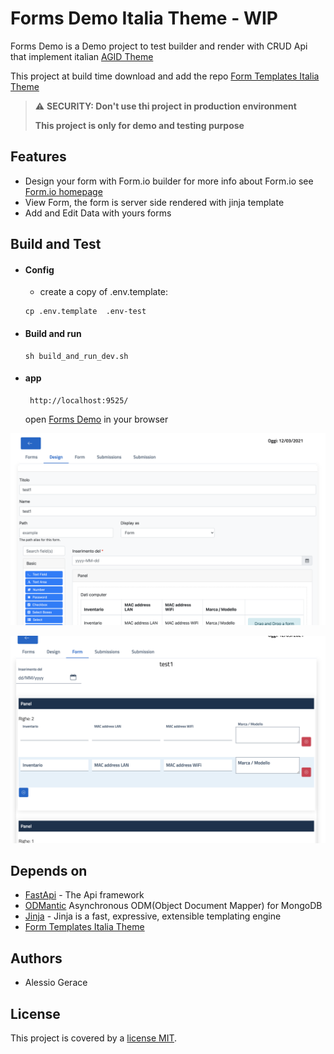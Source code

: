 # Forms Demo Italia Theme - WIP

Forms Demo is a Demo project to test builder and render with CRUD Api that implement italian [AGID Theme](https://github.com/italia/bootstrap-italia/) 

This project at build time download and add the repo [Form Templates Italia Theme](https://github.com/INRIM/forms-theme-italia)


> ⚠️ **SECURITY: Don't use thi project in production environment**
> 
> **This project is only for demo and testing purpose**
 
## Features

- Design your form with Form.io builder for more info about Form.io see [Form.io homepage](https://www.form.io)
- View Form, the form is server side rendered with jinja template
- Add and Edit Data with yours forms

## Build and Test

- #### Config 
    - create a copy of .env.template:
    ```
    cp .env.template  .env-test
    ```
      
- #### Build and run      
    ```
    sh build_and_run_dev.sh
    ```

- #### app  
    ```
     http://localhost:9525/
    ```
    open [Forms Demo](http://localhost:9525/) in your browser
  

![Screen](gallery/design.png "Screen")

![Screen](gallery/enter_data.png "Screen")

## Depends on

* [FastApi](https://fastapi.tiangolo.com) - The Api framework
* [ODMantic](https://github.com/art049/odmantic) Asynchronous ODM(Object Document Mapper) for MongoDB
* [Jinja](https://github.com/pallets/jinja) - Jinja is a fast, expressive, extensible templating engine 
* [Form Templates Italia Theme](https://github.com/INRIM/forms-theme-italia)

Authors
------------

- Alessio Gerace

## License

This project is covered by a [license MIT](https://github.com/INRIM/inrim-forms-demo/blob/master/LICENSE).
